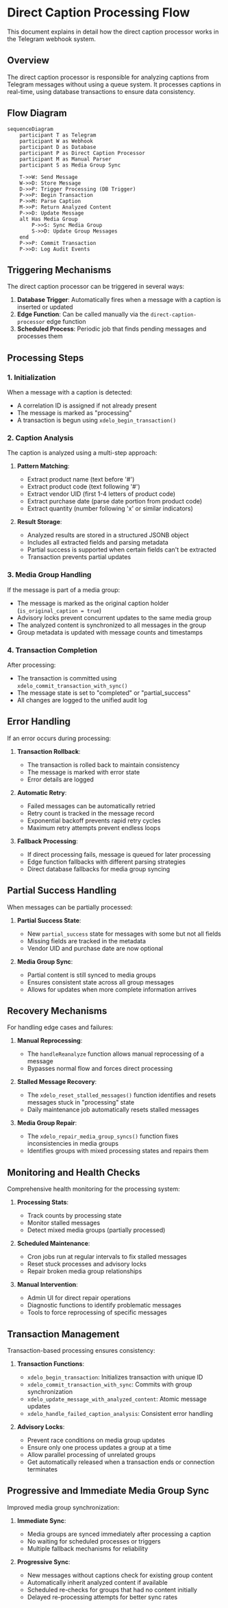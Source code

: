 
# Direct Caption Processing Flow

This document explains in detail how the direct caption processor works in the Telegram webhook system.

## Overview

The direct caption processor is responsible for analyzing captions from Telegram messages without using a queue system. It processes captions in real-time, using database transactions to ensure data consistency.

## Flow Diagram

```mermaid
sequenceDiagram
    participant T as Telegram
    participant W as Webhook
    participant D as Database
    participant P as Direct Caption Processor
    participant M as Manual Parser
    participant S as Media Group Sync

    T->>W: Send Message
    W->>D: Store Message
    D->>P: Trigger Processing (DB Trigger)
    P->>P: Begin Transaction
    P->>M: Parse Caption
    M->>P: Return Analyzed Content
    P->>D: Update Message
    alt Has Media Group
        P->>S: Sync Media Group
        S->>D: Update Group Messages
    end
    P->>P: Commit Transaction
    P->>D: Log Audit Events
```

## Triggering Mechanisms

The direct caption processor can be triggered in several ways:

1. **Database Trigger**: Automatically fires when a message with a caption is inserted or updated
2. **Edge Function**: Can be called manually via the `direct-caption-processor` edge function
3. **Scheduled Process**: Periodic job that finds pending messages and processes them

## Processing Steps

### 1. Initialization

When a message with a caption is detected:

- A correlation ID is assigned if not already present
- The message is marked as "processing"
- A transaction is begun using `xdelo_begin_transaction()`

### 2. Caption Analysis

The caption is analyzed using a multi-step approach:

1. **Pattern Matching**: 
   - Extract product name (text before '#')
   - Extract product code (text following '#')
   - Extract vendor UID (first 1-4 letters of product code)
   - Extract purchase date (parse date portion from product code)
   - Extract quantity (number following 'x' or similar indicators)

2. **Result Storage**:
   - Analyzed results are stored in a structured JSONB object
   - Includes all extracted fields and parsing metadata
   - Partial success is supported when certain fields can't be extracted
   - Transaction prevents partial updates

### 3. Media Group Handling

If the message is part of a media group:

- The message is marked as the original caption holder (`is_original_caption = true`)
- Advisory locks prevent concurrent updates to the same media group
- The analyzed content is synchronized to all messages in the group
- Group metadata is updated with message counts and timestamps

### 4. Transaction Completion

After processing:

- The transaction is committed using `xdelo_commit_transaction_with_sync()`
- The message state is set to "completed" or "partial_success"
- All changes are logged to the unified audit log

## Error Handling

If an error occurs during processing:

1. **Transaction Rollback**:
   - The transaction is rolled back to maintain consistency
   - The message is marked with error state
   - Error details are logged

2. **Automatic Retry**:
   - Failed messages can be automatically retried
   - Retry count is tracked in the message record
   - Exponential backoff prevents rapid retry cycles
   - Maximum retry attempts prevent endless loops

3. **Fallback Processing**:
   - If direct processing fails, message is queued for later processing
   - Edge function fallbacks with different parsing strategies
   - Direct database fallbacks for media group syncing

## Partial Success Handling

When messages can be partially processed:

1. **Partial Success State**:
   - New `partial_success` state for messages with some but not all fields
   - Missing fields are tracked in the metadata
   - Vendor UID and purchase date are now optional

2. **Media Group Sync**:
   - Partial content is still synced to media groups
   - Ensures consistent state across all group messages
   - Allows for updates when more complete information arrives

## Recovery Mechanisms

For handling edge cases and failures:

1. **Manual Reprocessing**:
   - The `handleReanalyze` function allows manual reprocessing of a message
   - Bypasses normal flow and forces direct processing

2. **Stalled Message Recovery**:
   - The `xdelo_reset_stalled_messages()` function identifies and resets messages stuck in "processing" state
   - Daily maintenance job automatically resets stalled messages

3. **Media Group Repair**:
   - The `xdelo_repair_media_group_syncs()` function fixes inconsistencies in media groups
   - Identifies groups with mixed processing states and repairs them

## Monitoring and Health Checks

Comprehensive health monitoring for the processing system:

1. **Processing Stats**:
   - Track counts by processing state
   - Monitor stalled messages
   - Detect mixed media groups (partially processed)

2. **Scheduled Maintenance**:
   - Cron jobs run at regular intervals to fix stalled messages
   - Reset stuck processes and advisory locks
   - Repair broken media group relationships

3. **Manual Intervention**:
   - Admin UI for direct repair operations
   - Diagnostic functions to identify problematic messages
   - Tools to force reprocessing of specific messages

## Transaction Management

Transaction-based processing ensures consistency:

1. **Transaction Functions**:
   - `xdelo_begin_transaction`: Initializes transaction with unique ID
   - `xdelo_commit_transaction_with_sync`: Commits with group synchronization
   - `xdelo_update_message_with_analyzed_content`: Atomic message updates
   - `xdelo_handle_failed_caption_analysis`: Consistent error handling

2. **Advisory Locks**:
   - Prevent race conditions on media group updates
   - Ensure only one process updates a group at a time
   - Allow parallel processing of unrelated groups
   - Get automatically released when a transaction ends or connection terminates

## Progressive and Immediate Media Group Sync

Improved media group synchronization:

1. **Immediate Sync**:
   - Media groups are synced immediately after processing a caption
   - No waiting for scheduled processes or triggers
   - Multiple fallback mechanisms for reliability

2. **Progressive Sync**:
   - New messages without captions check for existing group content
   - Automatically inherit analyzed content if available
   - Scheduled re-checks for groups that had no content initially
   - Delayed re-processing attempts for better sync rates
